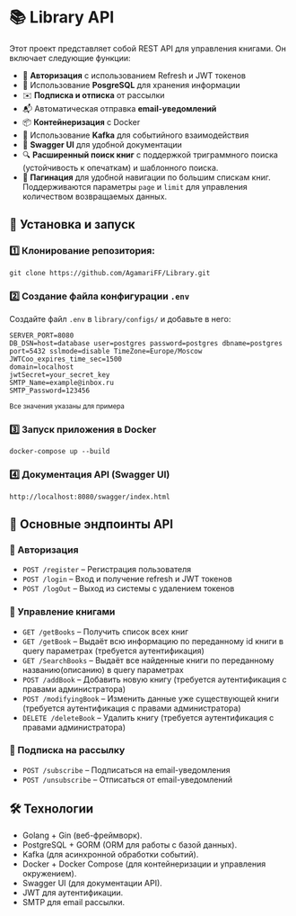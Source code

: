 # 📚 Library API

Этот проект представляет собой REST API для управления книгами. Он включает следующие функции:

- 🔑 <b>Авторизация</b> с использованием Refresh и JWT токенов
- 🐘 Использование <b>PosgreSQL</b> для хранения информации
- ✉️ <b>Подписка и отписка</b> от рассылки
- 📬 Автоматическая отправка <b>email-уведомлений</b>
- 📦 <b>Контейнеризация</b> с Docker
- 🔄 Использование <b>Kafka</b> для событийного взаимодействия
- 📖 <b>Swagger UI</b> для удобной документации
- 🔍 <b>Расширенный поиск книг</b> с поддержкой триграммного поиска (устойчивость к опечаткам) и шаблонного поиска.
- 📄 <b>Пагинация</b> для удобной навигации по большим спискам книг. Поддерживаются параметры `page` и `limit` для управления количеством возвращаемых данных.

## 🚀 Установка и запуск

### 1️⃣ Клонирование репозитория:
`git clone https://github.com/AgamariFF/Library.git`


### 2️⃣ Создание файла конфигурации `.env`
Создайте файл `.env` в `library/configs/` и добавьте в него:
```
SERVER_PORT=8080
DB_DSN=host=database user=postgres password=postgres dbname=postgres port=5432 sslmode=disable TimeZone=Europe/Moscow
JWTCoo_expires_time_sec=1500
domain=localhost
jwtSecret=your_secret_key
SMTP_Name=example@inbox.ru
SMTP_Password=123456
```
<sub>Все значения указаны для примера<sub>

### 3️⃣ Запуск приложения в Docker

`docker-compose up --build`

### 4️⃣ Документация API (Swagger UI)

`http://localhost:8080/swagger/index.html`

## 📌 Основные эндпоинты API

### 🔹 Авторизация
- `POST /register` – Регистрация пользователя
- `POST /login` – Вход и получение refresh и JWT токенов
- `POST /logOut` – Выход из системы с удалением токенов

### 🔹 Управление книгами
- `GET /getBooks` – Получить список всех книг
- `GET /getBook` – Выдаёт всю информацию по переданному id книги в query параметрах (требуется аутентификация)
- `GET /SearchBooks` – Выдаёт все найденные книги по переданному названию(описанию) в query параметрах
- `POST /addBook` – Добавить новую книгу (требуется аутентификация с правами администратора)
- `POST /modifyingBook` – Изменить данные уже существующей книги (требуется аутентификация с правами администратора)
- `DELETE /deleteBook` – Удалить книгу (требуется аутентификация с правами администратора)

### 🔹 Подписка на рассылку
- `POST /subscribe` – Подписаться на email-уведомления
- `POST /unsubscribe` – Отписаться от email-уведомлений

## 🛠 Технологии
- Golang + Gin (веб-фреймворк).
- PostgreSQL + GORM (ORM для работы с базой данных).
- Kafka (для асинхронной обработки событий).
- Docker + Docker Compose (для контейнеризации и управления окружением).
- Swagger UI (для документации API).
- JWT для аутентификации.
- SMTP для email рассылки.